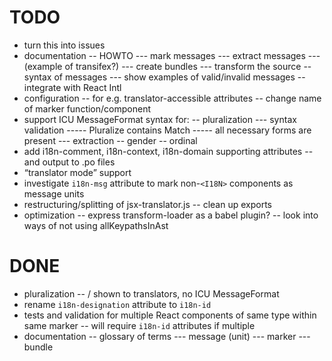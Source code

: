 # TODO

- turn this into issues
- documentation
-- HOWTO
--- mark messages
--- extract messages
--- (example of transifex?)
--- create bundles
--- transform the source
-- syntax of messages
--- show examples of valid/invalid messages
-- integrate with React Intl
- configuration
-- for e.g. translator-accessible attributes
-- change name of marker function/component
- support ICU MessageFormat syntax for:
-- pluralization
--- syntax validation
----- Pluralize contains Match
----- all necessary forms are present
--- extraction
-- gender
-- ordinal
- add i18n-comment, i18n-context, i18n-domain supporting attributes
-- and output to .po files
- “translator mode” support
- investigate `i18n-msg` attribute to mark non-`<I18N>` components as message units
- restructuring/splitting of jsx-translator.js
-- clean up exports
- optimization
-- express transform-loader as a babel plugin?
-- look into ways of not using allKeypathsInAst

# DONE

- pluralization
-- <Pluralize> / <Match> shown to translators, no ICU MessageFormat
- rename `i18n-designation` attribute to `i18n-id`
- tests and validation for multiple React components of same type within same marker
-- will require `i18n-id` attributes if multiple
- documentation
-- glossary of terms
--- message (unit)
--- marker
--- bundle
